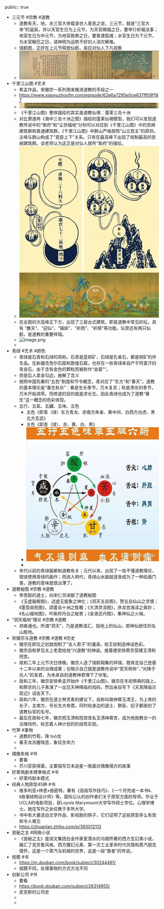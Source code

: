 public:: true

- 三元节 #宗教 #道教
	- 道教有天、地、水三官大帝载录世人善恶之说，三元节，就是“三官大帝”的诞辰，并以天官生日为上元节，为天官赐福之日，要举行祈福法事；地官生日为中元节，为地官赦罪之日，要普渡孤魂；水官生日为下元节，为水官解厄之日，请神明为运势不好的人消灾解难。
	- 瑞鹤图，正好在上元节释放仙鹤，来应对仙人下凡视察
	- ![image.png](../assets/image_1659313583957_0.png)
- 千里江山图 #艺术
	- 希孟作品，宋徽宗一系列用来推进道教的手段之一
	- https://www.xiaoyuzhoufm.com/episode/62e6a7295e0ce637ff09f187
	- ![image.png](../assets/image_1659313898056_0.png)
	- 《千里江山图》整体描绘的其实是道教仙境：蓬莱三岛十洲
	- 对比萧道冉《海中三岛十洲之图》描绘的蓬莱仙境模型，我们可以发现道教传说中的“紫府”和“尘世福地”分别可以对应到《千里江山图》中的宫阙建筑群和普通建筑群。《千里江山图》中群山严格按照“山立宾主”的原则，主峰与群山构成了“君臣上下”关系。只有在最高峰下出现了规制最高的宫阙建筑群。谈老师认为这正是对仙人居所“紫府”的描绘。
	- ![image.png](../assets/image_1659314218395_0.png)
	- 在全图的次高峰正下方，出现了三层台式建筑，即是道教中常见的坛，具有 “醮天“、“迎仙”、“镇妖”、“祈雨”、“祈晴”等功能。坛旁还有两只仙鹤，是道教的重要祥瑞。
	- ![image.png](../assets/image_1659314240227_0.png)
	-
- 青绿 #艺术 #颜色
	- 青绿是石青和石绿的简称。石青是蓝铜矿，石绿是孔雀石，都是铜矿的伴生品。在新疆克孜尔石窟和敦煌石窟，也存在一些青绿来自产于阿富汗的青金石，由于含有金色的颗粒而被称作“金碧”“。
	- 但是后人拿金勾边，曲解了含义
	- 按照中国先秦的“五色”制度和节令概念，青对应了“东方”和“春天”。道教的基本理论是“春生秋杀”：春是生长季节，万木复苏；秋是肃杀的季节，万木开始凋零。而修道的目的就是求长生。因此青绿也成为了道教“春生“这一概念的色彩体现。
	- 五行、五氣、五臟、五味、五色
		- 五色《即青（绿）东方青龙、赤南方朱雀、黄中间、白西方白虎、黑北方玄武》
		- 五色《即青（绿）、赤、黄、白、黑》
		- ![image.png](../assets/image_1659315428478_0.png)
		-
	- 宋代以前的青绿画都和道教有关；元代以来，出现了一些不懂道教理论，错误使用青绿的画作；而进入明代，青绿山水画就逐渐成为了一种绘画门类，道教的意味就很淡薄了。
- 道教秘图 #宗教 #道教
	- 李思聪的道士，向宋仁宗进献了道教秘图
	- 《玉虚璇极图》，述虚无旋象之神化；《洞天五岳图》，赞五岳仙山之灵境；《蓬壶阆苑图》，颂蓬岛十洲之胜概；《大溟灵渎图》，序龙宫海渎之奥妙；《名山福地图》，吟紫府丹台之秘景；《金液还丹图》，集神仙之火候。
- “洞天福地”理论 #宗教 #道教
	- 洞者通也。所谓“洞天”，乃是道教语汇，指地上的仙山，即神仙居住的名山胜地。
- 宋徽宗与道教 #宗教 #道教 #历史
	- 徽宗在即位之初就炮制了“吉人君子”的谶语，给王权制造神话色彩。
	- 徽宗自称梦见太上老君给他“兴道教”的神谕。接着便安排蔡京营建玉清和阳宫。
	- 政和二年上元节次日傍晚，徽宗人造了瑞鹤翔集的祥瑞，既肯定自己登基十二年以来的治理成果；也暗示自己就是道教传说中“受天明命”，”光降于兆人”的圣君，为未来自封道教神君埋下了伏笔。
	- 政和三年，徽宗安排希孟开始作《千里江山图》，徽宗在冬祀祭典的路上，和蔡京的儿子表演了一出见天神降临的戏码，然后亲自写下《天真降临示现记》诏告天下。
	- 政和六年，徽宗在道士林灵素的建议下，自称叫做神霄玉清王，为上帝的长子，主南方，号长生大帝君。同时给身边的道士、群臣、妃子都册封了道教仙官的名号。
	- 最后在政和七年，徽宗把玉清和阳宫改名玉清神霄宫，成为他政教合一的治理场所，标志着人神计划的阶段性实现。
- 竹笋 #事物
	- 道教的竹筍，箨 tuò龙
	- 春天龙苏醒喘息，象征生命力
	-
- 偶像失格 #书
	- 要看
	- 芥川奖获得着，主要描写日本追星一族面对偶像塌方的故事
- 好萊塢劇本標準格式 #书
	- 好莱坞剧本模式
- 经典人物原型45种 #书
	- 维多利亚•林恩•施密特，著有《高级写作技巧》、《一个月完成一本书》、《故事结构设计师》等。国际公认的创作者们关于原型方面的导师。毕业于UCLA的电影项目，获Loyola Marymount大学写作硕士学位。心理学博士。她在写作之余任教于多所大学。
	- 书中有大量选自文学作品、影视剧的例子，它们证明了这些原型多么有效和令人难忘
	- https://zhuanlan.zhihu.com/p/393012113
- 诡秘之主 #网络小说
	- 《诡秘之主》是阅文集团白金作家爱潜水的乌贼所著的西方玄幻类小说，融汇了克苏鲁风格、西方魔幻元素、第一次工业革命时代风情和蒸汽朋克情怀。这是一个蒸汽与机械的世界，这是一段“愚者”的传说。
- 规模 #书
	- https://m.douban.com/book/subject/30244461/
	- 规模不同，处理事物的方式方法不同
- 创新公司 #书
	- 要看
	- https://book.douban.com/subject/26314955/
	- 皮克斯的公司史
	-
	-
